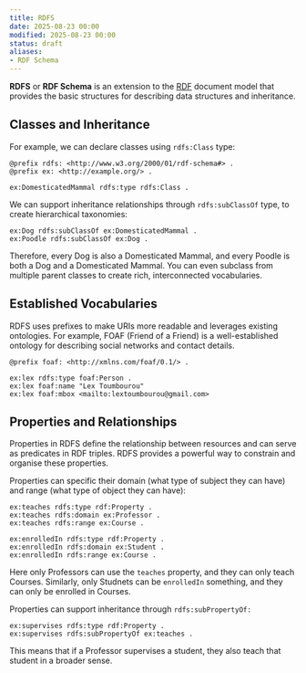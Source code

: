 ```yaml
---
title: RDFS
date: 2025-08-23 00:00
modified: 2025-08-23 00:00
status: draft
aliases:
- RDF Schema
---
```


**RDFS** or **RDF Schema** is an extension to the [RDF](rdf.md) document model that provides the basic structures for describing data structures and inheritance.

## Classes and Inheritance

For example, we can declare classes using `rdfs:Class` type:

```turtle
@prefix rdfs: <http://www.w3.org/2000/01/rdf-schema#> .
@prefix ex: <http://example.org/> .

ex:DomesticatedMammal rdfs:type rdfs:Class .
```

We can support inheritance relationships through `rdfs:subClassOf` type, to create hierarchical taxonomies:

```turtle
ex:Dog rdfs:subClassOf ex:DomesticatedMammal .
ex:Poodle rdfs:subClassOf ex:Dog .
```

Therefore, every Dog is also a Domesticated Mammal, and every Poodle is both a Dog and a Domesticated Mammal. You can even subclass from multiple parent classes to create rich, interconnected vocabularies.

## Established Vocabularies

RDFS uses prefixes to make URIs more readable and leverages existing ontologies. For example, FOAF (Friend of a Friend) is a well-established ontology for describing social networks and contact details.

```turtle
@prefix foaf: <http://xmlns.com/foaf/0.1/> .

ex:lex rdfs:type foaf:Person .
ex:lex foaf:name "Lex Toumbourou"
ex:lex foaf:mbox <mailto:lextoumbourou@gmail.com>
```

## Properties and Relationships

Properties in RDFS define the relationship between resources and can serve as predicates in RDF triples. RDFS provides a powerful way to constrain and organise these properties.

Properties can specific their domain (what type of subject they can have) and range (what type of object they can have):

```turtle
ex:teaches rdfs:type rdf:Property .
ex:teaches rdfs:domain ex:Professor .
ex:teaches rdfs:range ex:Course .

ex:enrolledIn rdfs:type rdf:Property .
ex:enrolledIn rdfs:domain ex:Student .
ex:enrolledIn rdfs:range ex:Course .
```

Here only Professors can use the `teaches` property, and they can only teach Courses. Similarly, only Studnets can be `enrolledIn` something, and they can only be enrolled in Courses.

Properties can support inheritance through `rdfs:subPropertyOf:`

```turtle
ex:supervises rdfs:type rdf:Property .
ex:supervises rdfs:subPropertyOf ex:teaches .
```

This means that if a Professor supervises a student, they also teach that student in a broader sense.